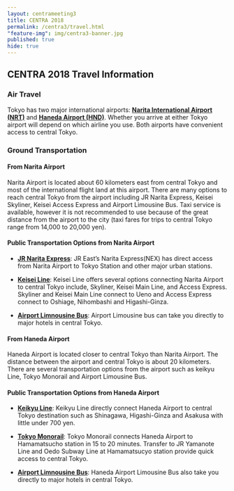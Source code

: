 ```yaml
---
layout: centrameeting3
title: CENTRA 2018
permalink: /centra3/travel.html
"feature-img": img/centra3-banner.jpg
published: true
hide: true
---
```


## CENTRA 2018 Travel Information

### Air Travel

Tokyo has two major international airports: [**Narita International Airport (NRT)**](https://www.narita-airport.jp/en/) and [**Haneda Airport (HND)**](http://www.haneda-airport.com/). Whether you arrive at either Tokyo airport will depend on which airline you use. Both airports have convenient access to central Tokyo.

### Ground Transportation

#### From Narita Airport

Narita Airport is located about 60 kilometers east from central Tokyo and most of the international flight land at this airport. There are many options to reach central Tokyo from the airport including JR Narita Express, Keisei Skyliner, Keisei Access Express and Airport Limousine Bus. Taxi service is available, however it is not recommended to use because of the great distance from the airport to the city (taxi fares for trips to central Tokyo range from 14,000 to 20,000 yen). 

#### Public Transportation Options from Narita Airport

* [**JR Narita Express**](http://www.jreast.co.jp/e/nex/index.html?src=t_info): JR East’s Narita Express(NEX) has direct access from Narita Airport to Tokyo Station and other major urban stations. 

* [**Keisei Line**](http://www.keisei.co.jp/keisei/tetudou/skyliner/us/index.php): Keisei Line offers several options connecting Narita Airport to central Tokyo include, Skyliner, Keisei Main Line, and Access Express. Skyliner and Keisei Main Line connect to Ueno and Access Express connect to Oshiage, Nihombashi and Higashi-Ginza. 

* [**Airport Limnousine Bus**](https://www.limousinebus.co.jp/en/): Airport Limousine bus can take you directly to major hotels in central Tokyo.

#### From Haneda Airport

Haneda Airport is located closer to central Tokyo than Narita Airport. The distance between the airport and central Tokyo is about 20 kilometers. There are several transportation options from the airport such as keikyu Line, Tokyo Monorail and Airport Limousine Bus.

#### Public Transportation Options from Haneda Airport

* [**Keikyu Line**](http://www.haneda-tokyo-access.com/en/): Keikyu Line directly connect Haneda Airport to central Tokyo destination such as Shinagawa, Higashi-Ginza and Asakusa with little under 700 yen. 

* [**Tokyo Monorail**](http://www.tokyo-monorail.co.jp/english/): Tokyo Monorail connects Haneda Airport to Hamamatsucho station in 15 to 20 minutes. Transfer to JR Yamanote Line and Oedo Subway Line at Hamamatsucyo station provide quick access to central Tokyo.

* [**Airport Limnousine Bus**](https://www.limousinebus.co.jp/en/): Haneda Airport Limousine Bus also take you directly to major hotels in central Tokyo.

